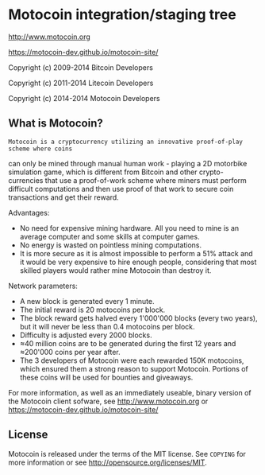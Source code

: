 Motocoin integration/staging tree
================================

http://www.motocoin.org

https://motocoin-dev.github.io/motocoin-site/

Copyright (c) 2009-2014 Bitcoin Developers

Copyright (c) 2011-2014 Litecoin Developers

Copyright (c) 2014-2014 Motocoin Developers

What is Motocoin?
----------------
    Motocoin is a cryptocurrency utilizing an innovative proof-of-play scheme where coins
 can only be mined through manual human work - playing a 2D motorbike simulation game, which
 is different from Bitcoin and other crypto-currencies that use a proof-of-work scheme where
 miners must perform difficult computations and then use proof of that work to secure coin
 transactions and get their reward. 

Advantages:
 - No need for expensive mining hardware. All you need to mine is an average computer and
 some skills at computer games.
 - No energy is wasted on pointless mining computations.
 - It is more secure as it is almost impossible to perform a 51% attack and it would be
 very expensive to hire enough people, considering that most skilled players would rather
 mine Motocoin than destroy it.

Network parameters:
 - A new block is generated every 1 minute.
 - The initial reward is 20 motocoins per block.
 - The block reward gets halved every 1'000'000 blocks (every two years), but it will never
 be less than 0.4 motocoins per block.
 - Difficulty is adjusted every 2000 blocks.
 - ≈40 million coins are to be generated during the first 12 years and ≈200'000 coins per
 year after.
 - The 3 developers of Motocoin were each rewarded 150K motocoins, which ensured them a
 strong reason to support Motocoin. Portions of these coins will be used for bounties and giveaways.

For more information, as well as an immediately useable, binary version of
the Motocoin client sofware, see http://www.motocoin.org or https://motocoin-dev.github.io/motocoin-site/

License
-------

Motocoin is released under the terms of the MIT license. See `COPYING` for more
information or see http://opensource.org/licenses/MIT.
